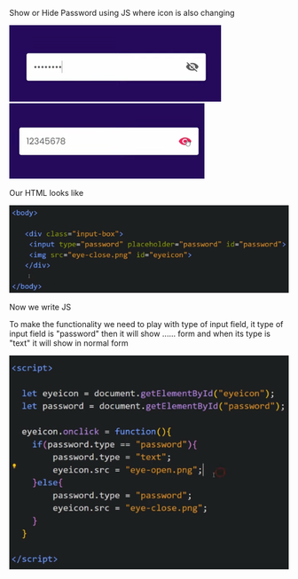 Show or Hide Password using JS where icon is also changing

![alt text](image.png)
![alt text](image-1.png)

Our HTML looks like

![alt text](image-3.png)

Now we write JS

To make the functionality we need to play with type of input field, it type of input field is "password" then it will show ...... form and when its type is "text" it will show in normal form

![alt text](image-4.png)
